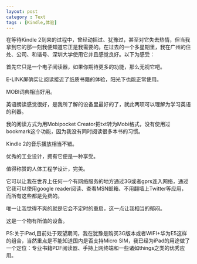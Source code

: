 ```yaml
---
layout: post
category : Text
tags : [Kindle,体验]
---
```

在等待Kindle 2到来的过程中，曾经动摇过、犹豫过，甚至对它失去热情，但当我拿到它的那一刻我便知道它正是我需要的。在过去的一个多星期里，我在广州的住处、公司、和谐号、深圳大学使用它并且感觉良好。以下为感受：

首先它只是一个电子阅读器，如果你期待更多的功能，那么无视它吧。

E-LINK屏确实让阅读接近了纸质书籍的体验，阳光下也能正常使用。

MOBI词典相当好用。

英语朗读感觉很好，是我所了解的设备里最好的了，就此两项可以理解为学习英语的利器。

我的阅读方式为用Mobipocket Creator把txt转为Mobi格式，没有使用过bookmark这个功能，因为我没有同时阅读很多本书的习惯。

Kindle 2的音乐播放相当不错。

优秀的工业设计，拥有它便是一种享受。

值得称赞的人体工程学设计，完美。

它可以让我在世界上任何一个有网络服务的地方通过3G或者gprs连入网络，通过它我可以使用google reader阅读、查看MSN邮箱、不用翻墙上Twitter等应用，而所有这些都是免费的。

唯一让我觉得不爽的就是它会不定时的重启，这一点让我相当的郁闷。

这是一个物有所值的设备。

PS:关于iPad,目前处于观望期间，我在犹豫是购买3G版本或者WIFI+华为E5这样的组合，当然重点是不能知道国内是否支持Micro SIM，我已经为iPad的用途做了一个定位：专业书籍PDF阅读器、手持上网终端和一些诸如things之类的优秀应用。